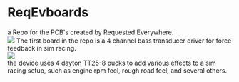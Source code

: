 # ReqEvboards
a Repo for the PCB's created by Requested Everywhere.
<br><img src="https://cdn.discordapp.com/attachments/466094746612531201/644964926896472065/downImg.png">
The first board in the repo is a 4 channel bass transducer driver for force feedback in sim racing.<br>
<img src="https://i5.walmartimages.com/asr/2b135718-ea2c-4394-bb85-a26b04d9e796_1.f7994ad7462c635747ba9ff14112ff57.jpeg?odnHeight=450&odnWidth=450&odnBg=FFFFFF"><br> the device uses 4 dayton TT25-8 pucks  to add various effects to a sim racing setup, such as engine rpm feel, rough road feel, and several others.  

